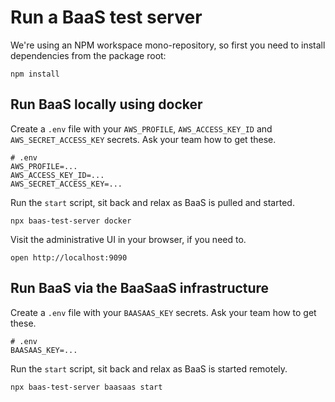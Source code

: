 # Run a BaaS test server

We're using an NPM workspace mono-repository, so first you need to install dependencies from the package root:

```shell
npm install
```

## Run BaaS locally using docker

Create a `.env` file with your `AWS_PROFILE`, `AWS_ACCESS_KEY_ID` and `AWS_SECRET_ACCESS_KEY` secrets.
Ask your team how to get these.

```shell
# .env
AWS_PROFILE=...
AWS_ACCESS_KEY_ID=...
AWS_SECRET_ACCESS_KEY=...
```

Run the `start` script, sit back and relax as BaaS is pulled and started.

```shell
npx baas-test-server docker
```

Visit the administrative UI in your browser, if you need to.

```shell
open http://localhost:9090
```

## Run BaaS via the BaaSaaS infrastructure

Create a `.env` file with your `BAASAAS_KEY` secrets.
Ask your team how to get these.

```shell
# .env
BAASAAS_KEY=...
```

Run the `start` script, sit back and relax as BaaS is started remotely.

```shell
npx baas-test-server baasaas start
```
